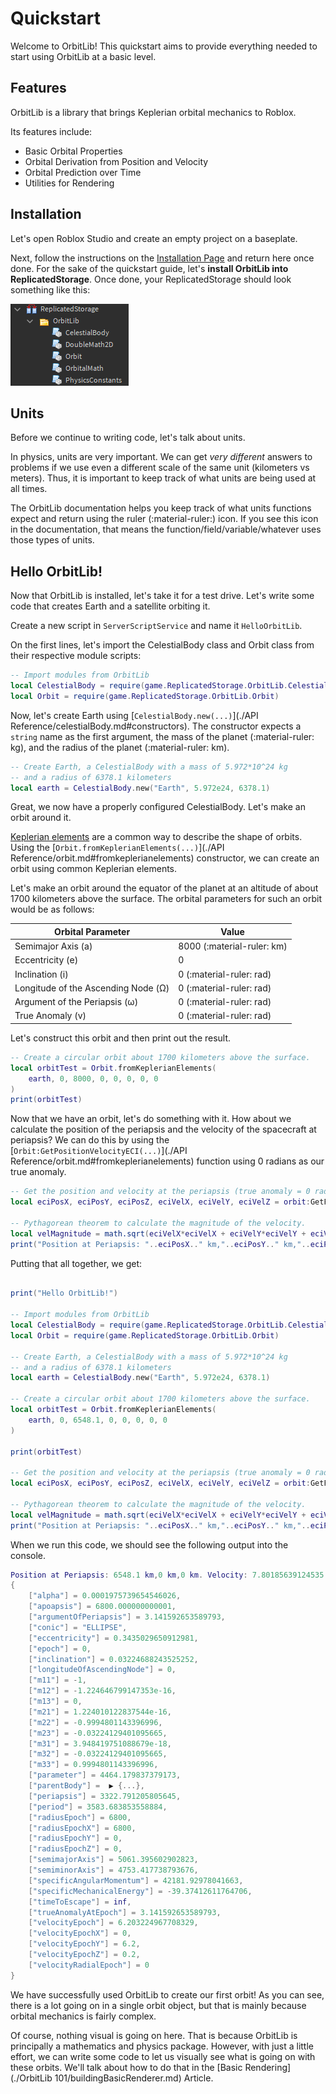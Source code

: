 # Quickstart

Welcome to OrbitLib! This quickstart aims to provide everything needed to start using OrbitLib at a basic level.

## Features

OrbitLib is a library that brings Keplerian orbital mechanics to Roblox.

Its features include:

- Basic Orbital Properties
- Orbital Derivation from Position and Velocity
- Orbital Prediction over Time
- Utilities for Rendering

## Installation

Let's open Roblox Studio and create an empty project on a baseplate.

Next, follow the instructions on the [Installation Page](./installation.md) and return here once done. For the sake of the quickstart guide, let's **install OrbitLib into ReplicatedStorage**. Once done, your ReplicatedStorage should look something like this:

![OrbitLib Installed](./assets/orbitlibInstalled.png)

## Units

Before we continue to writing code, let's talk about units.

In physics, units are very important. We can get _very different_ answers to problems if we use even a different scale of the same unit (kilometers vs meters). Thus, it is important to keep track of what units are being used at all times.

The OrbitLib documentation helps you keep track of what units functions expect and return using the ruler (:material-ruler:) icon. If you see this icon in the documentation, that means the function/field/variable/whatever uses those types of units. 

## Hello OrbitLib!

Now that OrbitLib is installed, let's take it for a test drive. Let's write some code that creates Earth and a satellite orbiting it.

Create a new script in `ServerScriptService` and name it `HelloOrbitLib`.

On the first lines, let's import the CelestialBody class and Orbit class from their respective module scripts:

```lua title="Importing the Modules"
-- Import modules from OrbitLib
local CelestialBody = require(game.ReplicatedStorage.OrbitLib.CelestialBody)
local Orbit = require(game.ReplicatedStorage.OrbitLib.Orbit)
```

Now, let's create Earth using [`CelestialBody.new(...)`](./API Reference/celestialBody.md#constructors). The constructor expects a `string` name as the first argument, the mass of the planet (:material-ruler: kg), and the radius of the planet (:material-ruler: km).

```lua title="Importing the Modules"
-- Create Earth, a CelestialBody with a mass of 5.972*10^24 kg 
-- and a radius of 6378.1 kilometers
local earth = CelestialBody.new("Earth", 5.972e24, 6378.1)
```

Great, we now have a properly configured CelestialBody. Let's make an orbit around it. 

[Keplerian elements](https://en.wikipedia.org/wiki/Orbital_elements) are a common way to describe the shape of orbits. Using the [`Orbit.fromKeplerianElements(...)`](./API Reference/orbit.md#fromkeplerianelements) constructor, we can create an orbit using common Keplerian elements.

Let's make an orbit around the equator of the planet at an altitude of about 1700 kilometers above the surface. The orbital parameters for such an orbit would be as follows:

| Orbital Parameter                   | Value                       |
|-------------------------------------|-----------------------------|
| Semimajor Axis (a)                  | 8000 (:material-ruler: km)  |
| Eccentricity (e)                    | 0                           |
| Inclination (i)                     | 0 (:material-ruler: rad)    |
| Longitude of the Ascending Node (Ω) | 0 (:material-ruler: rad)    |
| Argument of the Periapsis (ω)       | 0 (:material-ruler: rad)    |
| True Anomaly (v)                    | 0 (:material-ruler: rad)    |

Let's construct this orbit and then print out the result.

```lua title="From Keplerian Elements"
-- Create a circular orbit about 1700 kilometers above the surface.
local orbitTest = Orbit.fromKeplerianElements(
	earth, 0, 8000, 0, 0, 0, 0, 0
)
print(orbitTest)
```

Now that we have an orbit, let's do something with it. How about we calculate the position of the periapsis and the velocity of the spacecraft at periapsis? We can do this by using the [`Orbit:GetPositionVelocityECI(...)`](./API Reference/orbit.md#fromkeplerianelements) function using 0 radians as our true anomaly.

```lua title="GetPositionVelocityECI"
-- Get the position and velocity at the periapsis (true anomaly = 0 radians)
local eciPosX, eciPosY, eciPosZ, eciVelX, eciVelY, eciVelZ = orbit:GetPositionVelocityECI(0)

-- Pythagorean theorem to calculate the magnitude of the velocity.
local velMagnitude = math.sqrt(eciVelX*eciVelX + eciVelY*eciVelY + eciVelZ*eciVelZ)
print("Position at Periapsis: "..eciPosX.." km,"..eciPosY.." km,"..eciPosZ.." km. Velocity: "..velMagnitude.." km/s")
```

Putting that all together, we get:

```lua title="Hello OrbitLib! Script" linenums="1"

print("Hello OrbitLib!")

-- Import modules from OrbitLib
local CelestialBody = require(game.ReplicatedStorage.OrbitLib.CelestialBody)
local Orbit = require(game.ReplicatedStorage.OrbitLib.Orbit)

-- Create Earth, a CelestialBody with a mass of 5.972*10^24 kg 
-- and a radius of 6378.1 kilometers
local earth = CelestialBody.new("Earth", 5.972e24, 6378.1)

-- Create a circular orbit about 1700 kilometers above the surface.
local orbitTest = Orbit.fromKeplerianElements(
	earth, 0, 6548.1, 0, 0, 0, 0, 0
)

print(orbitTest)

-- Get the position and velocity at the periapsis (true anomaly = 0 radians)
local eciPosX, eciPosY, eciPosZ, eciVelX, eciVelY, eciVelZ = orbit:GetPositionVelocityECI(0)

-- Pythagorean theorem to calculate the magnitude of the velocity.
local velMagnitude = math.sqrt(eciVelX*eciVelX + eciVelY*eciVelY + eciVelZ*eciVelZ)
print("Position at Periapsis: "..eciPosX.." km,"..eciPosY.." km,"..eciPosZ.." km. Velocity: "..velMagnitude.." km/s")

```

When we run this code, we should see the following output into the console.

```lua title="Hello OrbitLib! Script Output" linenums="1"
Position at Periapsis: 6548.1 km,0 km,0 km. Velocity: 7.80185639124535 km/s
{
    ["alpha"] = 0.0001975739654546026,
    ["apoapsis"] = 6800.000000000001,
    ["argumentOfPeriapsis"] = 3.141592653589793,
    ["conic"] = "ELLIPSE",
    ["eccentricity"] = 0.3435029650912981,
    ["epoch"] = 0,
    ["inclination"] = 0.03224688243525252,
    ["longitudeOfAscendingNode"] = 0,
    ["m11"] = -1,
    ["m12"] = -1.224646799147353e-16,
    ["m13"] = 0,
    ["m21"] = 1.224010122837544e-16,
    ["m22"] = -0.9994801143396996,
    ["m23"] = -0.03224129401095665,
    ["m31"] = 3.948419751088679e-18,
    ["m32"] = -0.03224129401095665,
    ["m33"] = 0.9994801143396996,
    ["parameter"] = 4464.179837379173,
    ["parentBody"] =  ▶ {...},
    ["periapsis"] = 3322.791205805645,
    ["period"] = 3583.683853558884,
    ["radiusEpoch"] = 6800,
    ["radiusEpochX"] = 6800,
    ["radiusEpochY"] = 0,
    ["radiusEpochZ"] = 0,
    ["semimajorAxis"] = 5061.395602902823,
    ["semiminorAxis"] = 4753.417738793676,
    ["specificAngularMomentum"] = 42181.92978041663,
    ["specificMechanicalEnergy"] = -39.37412611764706,
    ["timeToEscape"] = inf,
    ["trueAnomalyAtEpoch"] = 3.141592653589793,
    ["velocityEpoch"] = 6.203224967708329,
    ["velocityEpochX"] = 0,
    ["velocityEpochY"] = 6.2,
    ["velocityEpochZ"] = 0.2,
    ["velocityRadialEpoch"] = 0
}
```

We have successfully used OrbitLib to create our first orbit! As you can see, there is a lot going on in a single orbit object, but that is mainly because orbital mechanics is fairly complex.

Of course, nothing visual is going on here. That is because OrbitLib is principally a mathematics and physics package. However, with just a little effort, we can write some code to let us visually see what is going on with these orbits. We'll talk about how to do that in the [Basic Rendering](./OrbitLib 101/buildingBasicRenderer.md) Article.